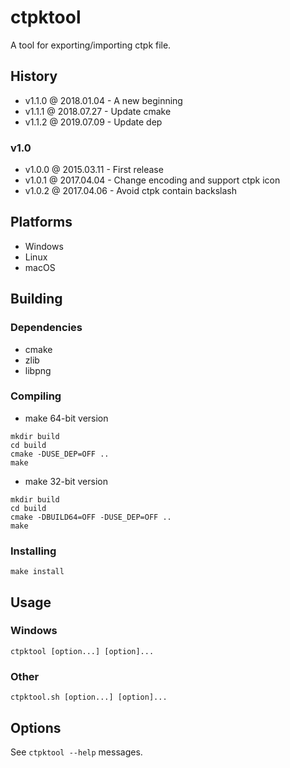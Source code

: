 # ctpktool

A tool for exporting/importing ctpk file.

## History

- v1.1.0 @ 2018.01.04 - A new beginning
- v1.1.1 @ 2018.07.27 - Update cmake
- v1.1.2 @ 2019.07.09 - Update dep

### v1.0

- v1.0.0 @ 2015.03.11 - First release
- v1.0.1 @ 2017.04.04 - Change encoding and support ctpk icon
- v1.0.2 @ 2017.04.06 - Avoid ctpk contain backslash

## Platforms

- Windows
- Linux
- macOS

## Building

### Dependencies

- cmake
- zlib
- libpng

### Compiling

- make 64-bit version
~~~
mkdir build
cd build
cmake -DUSE_DEP=OFF ..
make
~~~

- make 32-bit version
~~~
mkdir build
cd build
cmake -DBUILD64=OFF -DUSE_DEP=OFF ..
make
~~~

### Installing

~~~
make install
~~~

## Usage

### Windows

~~~
ctpktool [option...] [option]...
~~~

### Other

~~~
ctpktool.sh [option...] [option]...
~~~

## Options

See `ctpktool --help` messages.
